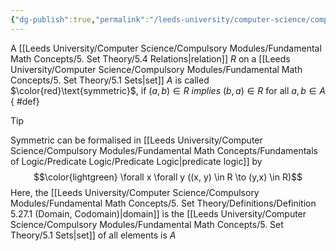 ```yaml
---
{"dg-publish":true,"permalink":"/leeds-university/computer-science/compulsory-modules/fundamental-math-concepts/5-set-theory/definitions/definition-5-38-1-symmetric/","tags":["Definition"]}
---
```


A [[Leeds University/Computer Science/Compulsory Modules/Fundamental Math Concepts/5. Set Theory/5.4 Relations\|relation]] $R$ on a [[Leeds University/Computer Science/Compulsory Modules/Fundamental Math Concepts/5. Set Theory/5.1 Sets\|set]] $A$ is called $\color{red}\text{symmetric}$, if $(a, b) \in R$ *implies* $(b, a) \in R$ for all $a, b \in A$
{ #def}


>[!tip] 
>Symmetric can be formalised in [[Leeds University/Computer Science/Compulsory Modules/Fundamental Math Concepts/Fundamentals of Logic/Predicate Logic/Predicate Logic\|predicate logic]] by
>$$\color{lightgreen} \forall x \forall y ((x, y) \in R \to (y,x) \in R)$$
>Here, the [[Leeds University/Computer Science/Compulsory Modules/Fundamental Math Concepts/5. Set Theory/Definitions/Definition 5.27.1 (Domain, Codomain)\|domain]] is the [[Leeds University/Computer Science/Compulsory Modules/Fundamental Math Concepts/5. Set Theory/5.1 Sets\|set]] of all elements is $A$

